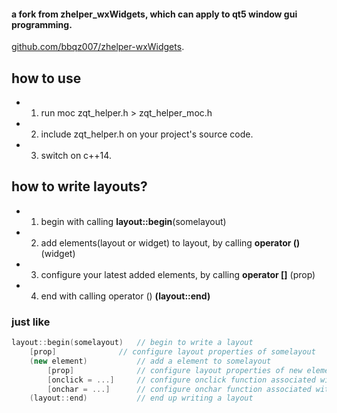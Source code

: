 #### a fork from zhelper_wxWidgets,  which can apply to qt5 window gui programming.

[github.com/bbqz007/zhelper-wxWidgets](github.com/bbqz007/zhelper-wxWidgets).

## how to use

* 1. run moc zqt_helper.h > zqt_helper_moc.h

* 2. include zqt_helper.h on your project's source code.

* 3. switch on c++14.

## how to write layouts?

* 1. begin with calling **layout::begin**(somelayout)

* 2. add elements(layout or widget) to layout, by calling **operator ()** (widget)

* 3. configure your latest added elements, by calling **operator []** (prop)

* 4. end with calling operator () **(layout::end)**

### just like 
```c++
layout::begin(somelayout)   // begin to write a layout
    [prop]              // configure layout properties of somelayout
    (new element)           // add a element to somelayout
        [prop]              // configure layout properties of new element
        [onclick = ...]     // configure onclick function associated with new element
        [onchar = ...]      // configure onchar function associated with new element
    (layout::end)           // end up writing a layout
```
